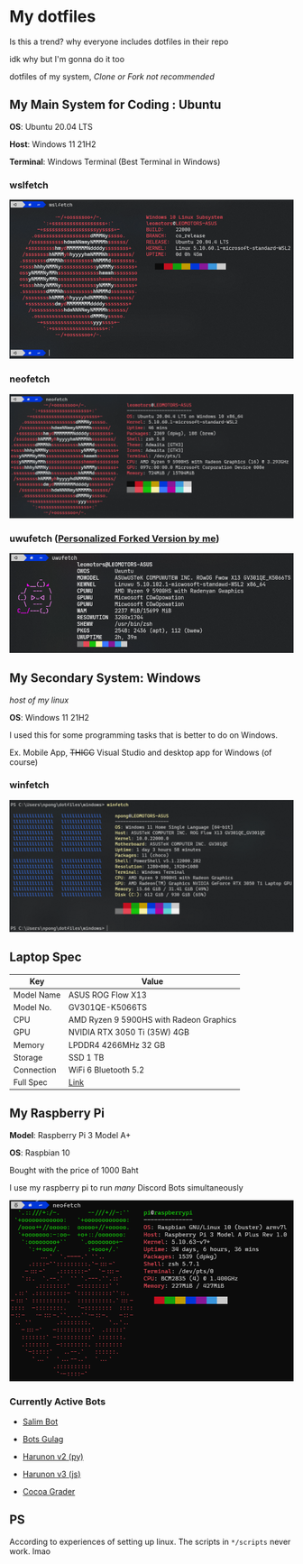 # My dotfiles

Is this a trend? why everyone includes dotfiles in their repo

idk why but I'm gonna do it too

dotfiles of my system, _Clone or Fork not recommended_

## My Main System for Coding : Ubuntu

**OS**: Ubuntu 20.04 LTS

**Host**: Windows 11 21H2

**Terminal**: Windows Terminal (Best Terminal in Windows)

### wslfetch

![wslfetch](./screenshots/wslfetch_220227.png)

### neofetch

![neofetch](./screenshots/neofetch_220227.png)

### uwufetch ([Personalized Forked Version by me](https://github.com/Leomotors/uwufetch))

![uwufetch](./screenshots/uwufetch_220326.png)

## My Secondary System: Windows

_host of my linux_

**OS**: Windows 11 21H2

I used this for some programming tasks that is better to do on Windows.

Ex. Mobile App, ~~THICC~~ Visual Studio and desktop app for Windows (of course)

### winfetch

![winfetch](./screenshots/winfetch_220318.png)

## Laptop Spec

| Key        | Value                                                                          |
| ---------- | ------------------------------------------------------------------------------ |
| Model Name | ASUS ROG Flow X13                                                              |
| Model No.  | GV301QE-K5066TS                                                                |
| CPU        | AMD Ryzen 9 5900HS with Radeon Graphics                                        |
| GPU        | NVIDIA RTX 3050 Ti (35W) 4GB                                                   |
| Memory     | LPDDR4 4266MHz 32 GB                                                           |
| Storage    | SSD 1 TB                                                                       |
| Connection | WiFi 6 Bluetooth 5.2                                                           |
| Full Spec  | [Link](https://rog.asus.com/th/laptops/rog-flow/2021-rog-flow-x13-series/spec) |

## My Raspberry Pi

**Model**: Raspberry Pi 3 Model A+

**OS**: Raspbian 10

Bought with the price of 1000 Baht

I use my raspberry pi to run _many_ Discord Bots simultaneously

![neofetch_pi](./screenshots/neofetch_pi_220227.png)

### Currently Active Bots

- [Salim Bot](https://github.com/Leomotors/Salim-Bot)

- [Bots Gulag](https://github.com/CarelessDev/bots-gulag)

- [Harunon v2 (py)](https://github.com/CarelessDev/Harunon)

- [Harunon v3 (js)](https://github.com/CarelessDev/harunon.js)

- [Cocoa Grader](https://github.com/Leomotors/cocoa-grader)

## PS

According to experiences of setting up linux. The scripts in `*/scripts` never work. lmao
